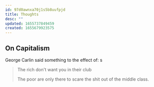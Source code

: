 ```yaml
---
id: 97d0awnxa70j1s5b8uufpjd
title: Thoughts
desc: ""
updated: 1655737849459
created: 1655679923575
---
```


## On Capitalism

George Carlin said something to the effect of:
s

> The rich don't want you in their club
>
> The poor are only there to scare the shit out of the middle class.
